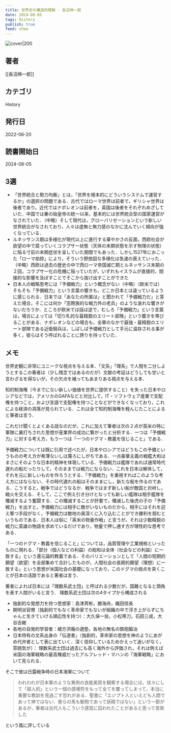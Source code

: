 ```yaml
---
title: 世界史の構造的理解 - 長沼伸一郎
date: 2024-08-05
tags: History
publish: true
feed: show
---
```

![cover|200](http://books.google.com/books/content?id=LrN0EAAAQBAJ&printsec=frontcover&img=1&zoom=1&edge=curl&source=gbs_api)
## 著者
[[長沼伸一郎]]
## カテゴリ
History
## 発行日
2022-06-20
## 読書開始日
2024-08-05

## 3選
 - 「世界統合と勢力均衡」とは，「世界を根本的にどういうシステムで運営するか」の選択の問題である．古代ではローマ世界は前者で，ギリシャ世界は後者であり，近代ではナポレオンは前者を，英国は後者をそれぞれめざしていた．中国では秦の始皇帝の統一以来，基本的には世界統合型の国家運営がなされていた．（中略）そして現代は，グローバリゼーションという新しい世界統合がなされており，人々は虚無と無力感のなかに沈んでいく傾向が強くなっている．
 - ルネッサンス期は多様化が現代以上に進行する華やかさの反面，西欧社会が欲望の中で腐っていくコラプサー状態（天体の末期状態を示す物理の状態）に陥る寸前の末期症状を呈していた期間でもあった．しかし1527年におこった「ローマ劫掠」により，そういう野放図な多様化は急速の衰えていった．（中略）西欧は過去の歴史の中で西ローマ帝国滅亡期とルネッサンス末期の２回，コラプサー化の危機に陥っていたが，いずれもイスラムが直接的，間接的な影響を及ぼすことでそこから抜け出すことができた
 - 日本人の戦略思考には「予備戦力」という概念がない（中略）（欧米では）そもそも「予備戦力」という言葉の響きも，どこか日本とは違っているように感じられる．日本では「あなたの所属は」と聞かれて「予備戦力だ」と答えた場合，そこには何か「窓際族的な戦力外の老兵」のような哀れな響きがないだろうか．ところが欧米では話は逆で，むしろ「予備戦力」という言葉は，場合によっては「切り札的な最精鋭のエリート部隊」という響きを帯びることがある．ナポレオンなどの場合も，全軍のなかで最強・最精鋭のエリート部隊である近衛騎兵は，しばしば予備戦力として手元に温存される事が多く，彼らはそう呼ばれることに誇りを持っていた．
## メモ
世界史観に非常にユニークな視点を与える本．「文系」「理系」で人間を二分しようとするこの著者は（少し残念ではあるのだが）文献の考証はどうしても甘いと言わざるを得ないが，その欠点を補ってもあまりある視点を与える本．

知的制海権（今までにない新しい価値を世界に提供すること）を失った日本やロシアなどでは，アメリカのGAFAなどと対比して，IT・ソフトウェア産業で支配権を持つこと，および言語で支配権を持つことなどができなくなっており，これによる経済の凋落が見られている．これは全て知的制海権を軽んじたことによると筆者は言う．

これだけ聞くとよくある話なのだが，これに加えて筆者は次の２点が英米の特に軍隊に裏打ちされた思想が産業界の成功に繋がったと分析する．一つは「予備戦力」に対する考え方，もう一つは「一つのドグマ・教義を信じること」である．

予備戦力については既に引用で述べたが，日本やロシアではどうもこの予備というものの考え方が希薄ないしは蔑ろにしがちである．一点豪華主義の戦艦大和はまさにそのような日本的精神を体現している．予備戦力は艦隊であれば通常時代遅れの船だったりして，そのままでは戦力にならない．これを日本は解体して，それを元に新しいものを作ろうとする．「予備戦力」を重視すればこのような考え方にはならない．その時代遅れの船はそのままにし，新たな船を作るのである．こうすると，戦争ではどうなるか．戦争ではまず新しい船が敵国と対峙し，戦火を交える．そして，ここで例え引き分けとなっても新しい艦隊は相手艦隊を殲滅するよう奮闘する．この殲滅することが肝要で，殲滅した後虎の子の「予備戦力」を出すと，予備戦力には相手に敵がいないものだから，相手にはそれを迎え撃つ手段がなく，予備戦力は敵地の奥深くに入り込むことができ勝利を掴むというものである．日本人は俗に「英米の物量作戦」と言うが，それは少数精鋭の戦力に英雄の物語を求めているだけであり，物量で押し通す方が理性的な思考である．

「一つのドグマ・教義を信じること」については，品質管理や工業規格といったものに現れる．「部分（個人などの利益）の総和は全体（社会などの利益）に一致する」という還元論的教義である．そのバリエーションとして「人間の短期的願望（欲望）を全部集めて合計したものが，人間社会の長期的願望（理想）に一致する」という思想が米国社会の基礎になっており，このドグマの弱点を突くことが日本の活路であると著者は言う．

著者によれば日本には「理数系武士団」と呼ばれる少数だが，国難となると頭角を表す人間がいると言う．
理数系武士団は次の4タイプから構成される
 - 独創的な発想力を持つ思想家：島津斉彬，勝海舟，織田信長
 - 開明派官僚（独創的でもなく革命家でもないが組織の中で浮き上がらずにちゃんと生きていける順応性を持つ）：大久保一翁，小松帯刀，石田三成，大谷吉継
 - 各地の自発的学習者：緒方洪庵の適塾，各地の無名の鉄砲鍛冶
 - 日本特有の文系出身の「伝道者」（独創的，革命家の思想を神のようにあがめ代弁者として表に出ていく．深く信仰しているためかえって迷いがなく，雰囲気が）：
理数系武士団は過去にも高く海外から評価され，それは例えば米国の海軍戦略の最高権威だったアルフレッド・マハンの「海軍戦略」において見られる．

そこで彼は日露戦争時の日本海軍について

> われわれが日本軍のような異例の良能美質を観察する場合には，往々にして「超人的」という一個の感嘆符をもって全てを覆ってしまって，本当に重要な教訓を見過ごす恐れがある．聖書に「エジプト人といえども人間であって神ではない．彼らの馬も動物であって妖精ではない」という一節があるが，筆者は古代人もこういう感覚に囚われたことがあると思って苦笑した

という風に評している

